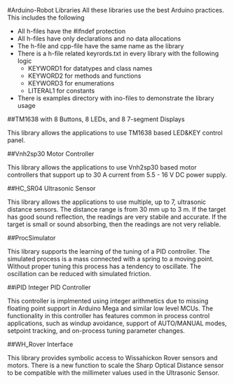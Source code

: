 #Arduino-Robot Libraries
All these libraries use the best Arduino practices.  This includes the following
 * All h-files have the #ifndef protection
 * All h-files have only declarations and no data allocations
 * The h-file and cpp-file have the same name as the library
 * There is a h-file related keyrords.txt in every library with the following logic
    * KEYWORD1 for datatypes and class names
    * KEYWORD2 for methods and functions
    * KEYWORD3 for enumerations
    * LITERAL1 for constants
 * There is examples directory with ino-files to demonstrate the library usage
  
##TM1638 with 8 Buttons, 8 LEDs, and 8 7-segment Displays

This library allows the applications to use TM1638 based LED&KEY control panel.

##Vnh2sp30 Motor Controller

This library allows the applications to use Vnh2sp30 based motor controllers that support up to 30 A current from 5.5 - 16 V DC power supply.

##HC_SR04 Ultrasonic Sensor

This library allows the applications to use multiple, up to 7, ultrasonic distance sensors.  The distance range is from 30 mm up to 3 m.  If the target has good sound reflection, the readings are very stabile and accurate.  If the target is small or sound absorbing, then the readings are not very reliable.

##ProcSimulator

This library supports the learning of the tuning of a PID controller.
The simulated process is a mass connected with a spring to a moving point.
Without proper tuning this process has a tendency to oscillate.
The oscillation can be reduced with simulated friction.

##iPID Integer PID Controller

This controller is implmented using integer arithmetics due to missing floating point support in Arduino Mega
and similar low level MCUs. The functionality in this controller has features common in process control applications,
such as windup avoidance, support of AUTO/MANUAL modes, setpoint tracking, and on-process tuning parameter changes.

##WH_Rover Interface

This library provides symbolic access to Wissahickon Rover sensors and motors.
There is a new function to scale the Sharp Optical Distance sensor to be compatible with the millimeter values
used in the Ultrasonic Sensor.
